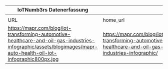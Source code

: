 |IoTNumb3rs Datenerfassung|||||||||||
| ---- | ---- | ---- | ---- | ---- | ---- | ---- | ---- | ---- | ---- | ---- |
||||||||||||
|URL|home_url|filename|device_class|device_count|market_class|market_volume|prognosis_year|publication_year|authorship_class|Dropbox folder|
|https://mapr.com/blog/iot-transforming-automotive-healthcare-and-oil-gas-industries-infographic/assets/blogimages/mapr-auto-health-oil-iot-infographic800px.jpg|https://mapr.com/blog/iot-transforming-automotive-healthcare-and-oil-gas-industries-infographic/|file8_mapr-auto-health-oil-iot-infographic800px.jpg||||||||marielledemuth/20181111-1503|
